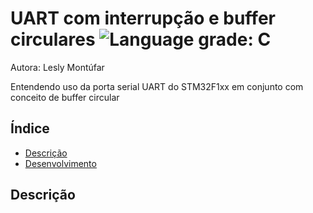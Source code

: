 # UART com interrupção e buffer circulares ![Language grade: C](https://img.shields.io/badge/language-C-blue)

Autora: Lesly Montúfar

Entendendo uso da porta serial UART do STM32F1xx em conjunto com conceito de buffer circular

## Índice 

* [Descrição](#descrição)
* [Desenvolvimento](#desenvolvimento)

## Descrição
